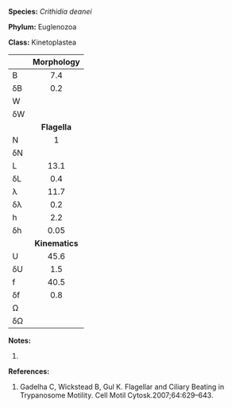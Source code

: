 **Species:** *Crithidia deanei*

**Phylum:** Euglenozoa

**Class:** Kinetoplastea

|    | **Morphology** |
|:-- | :------------: |
| B  | 7.4 |
| δB | 0.2 |
| W  |  |
| δW |  |
|    | **Flagella** |
| N  | 1 |
| δN |  |
| L  | 13.1 |
| δL | 0.4 |
| λ  | 11.7 |
| δλ | 0.2 |
| h  | 2.2 |
| δh | 0.05 |
|    | **Kinematics** |
| U  | 45.6 |
| δU | 1.5 |
| f  | 40.5 |
| δf | 0.8 |
| Ω  |  |
| δΩ |  |

**Notes:**

1.

**References:**

1. Gadelha C, Wickstead B, Gul K.  Flagellar and Ciliary Beating in Trypanosome Motility.  Cell Motil Cytosk.2007;64:629–643.
